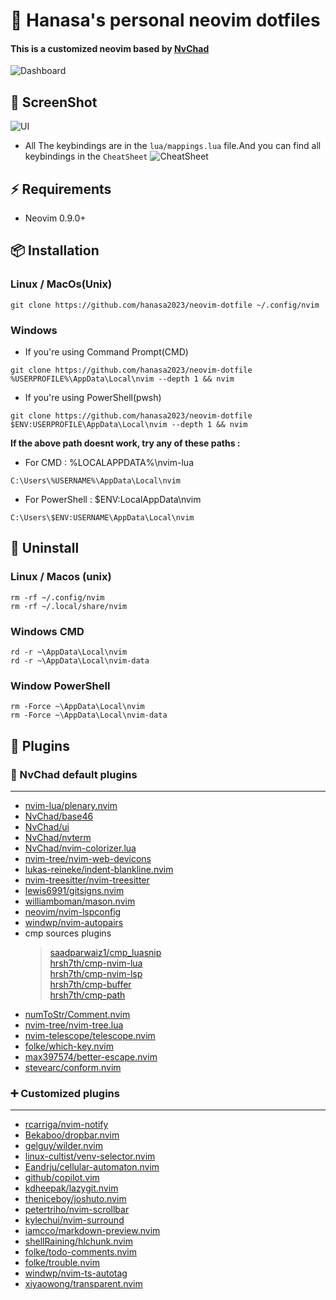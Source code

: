 # 📝 Hanasa's personal neovim dotfiles
#### This is a customized neovim based by [NvChad](https://nvchad.com)
![Dashboard](https://files.catbox.moe/zkhwng.png)

## 📸 ScreenShot
![UI](https://files.catbox.moe/j8xao2.png)
- All The keybindings are in the `lua/mappings.lua` file.And you can find all keybindings in the `CheatSheet`
![CheatSheet](https://files.catbox.moe/f3v96w.png)

## ⚡️ Requirements
- Neovim 0.9.0+

## 📦 Installation
### Linux / MacOs(Unix)
```
git clone https://github.com/hanasa2023/neovim-dotfile ~/.config/nvim
```
### Windows
- If you're using Command Prompt(CMD)
```
git clone https://github.com/hanasa2023/neovim-dotfile %USERPROFILE%\AppData\Local\nvim --depth 1 && nvim
```
- If you're using PowerShell(pwsh)
```
git clone https://github.com/hanasa2023/neovim-dotfile $ENV:USERPROFILE\AppData\Local\nvim --depth 1 && nvim
```
**If the above path doesnt work, try any of these paths :**
- For CMD : %LOCALAPPDATA%\nvim-lua
```
C:\Users\%USERNAME%\AppData\Local\nvim
```
- For PowerShell : $ENV:LocalAppData\nvim
```
C:\Users\$ENV:USERNAME\AppData\Local\nvim
```

## 🚚 Uninstall
### Linux / Macos (unix)
```
rm -rf ~/.config/nvim
rm -rf ~/.local/share/nvim
```

### Windows CMD
```
rd -r ~\AppData\Local\nvim
rd -r ~\AppData\Local\nvim-data
```

### Window PowerShell
```
rm -Force ~\AppData\Local\nvim
rm -Force ~\AppData\Local\nvim-data

```

## 🚀 Plugins
### 📌 NvChad default plugins
<hr>

- [nvim-lua/plenary.nvim](https://github.com/nvim-lua/plenary.nvim)
- [NvChad/base46](https://github.com/NvChad/base46)
- [NvChad/ui](https://github.com/NvChad/ui)
- [NvChad/nvterm](https://github.com/NvChad/nvterm)
- [NvChad/nvim-colorizer.lua](https://github.com/NvChad/nvim-colorizer.lua)
- [nvim-tree/nvim-web-devicons](https://github.com/nvim-tree/nvim-web-devicons)
- [lukas-reineke/indent-blankline.nvim](https://github.com/lukas-reineke/indent-blankline.nvim)
- [nvim-treesitter/nvim-treesitter](https://github.com/nvim-treesitter/nvim-treesitter)
- [lewis6991/gitsigns.nvim](https://github.com/lewis6991/gitsigns.nvim)
- [williamboman/mason.nvim](https://github.com/williamboman/mason.nvim)
- [neovim/nvim-lspconfig](https://github.com/neovim/nvim-lspconfig)
- [windwp/nvim-autopairs](https://github.com/windwp/nvim-autopairs)
- cmp sources plugins
  > [saadparwaiz1/cmp_luasnip](https://github.com/saadparwaiz1/cmp_luasnip)<br>
  > [hrsh7th/cmp-nvim-lua](https://github.com/hrsh7th/cmp-nvim-lua)<br>
  > [hrsh7th/cmp-nvim-lsp](https://github.com/hrsh7th/cmp-nvim-lsp)<br>
  > [hrsh7th/cmp-buffer](https://github.com/hrsh7th/cmp-buffer)<br>
  > [hrsh7th/cmp-path](https://github.com/hrsh7th/cmp-path)<br>
- [numToStr/Comment.nvim](https://github.com/numToStr/Comment.nvim)
- [nvim-tree/nvim-tree.lua](https://github.com/nvim-tree/nvim-tree.lua)
- [nvim-telescope/telescope.nvim](https://github.com/nvim-telescope/telescope.nvim)
- [folke/which-key.nvim](https://github.com/folke/which-key.nvim)
- [max397574/better-escape.nvim](https://github.com/max397574/better-escape.nvim)
- [stevearc/conform.nvim](https://github.com/stevearc/conform.nvim)

### ➕ Customized plugins
<hr>
    
- [rcarriga/nvim-notify](https://github.com/rcarriga/nvim-notify)
- [Bekaboo/dropbar.nvim](https://github.com/Bekaboo/dropbar.nvim)
- [gelguy/wilder.nvim](https://github.com/gelguy/wilder.nvim)
- [linux-cultist/venv-selector.nvim](https://github.com/linux-cultist/venv-selector.nvim)
- [Eandrju/cellular-automaton.nvim](https://github.com/Eandrju/cellular-automaton.nvim)
- [github/copilot.vim](https://github.com/github/copilot.vim)
- [kdheepak/lazygit.nvim](https://github.com/kdheepak/lazygit.nvim)
- [theniceboy/joshuto.nvim](https://github.com/theniceboy/joshuto.nvim)
- [petertriho/nvim-scrollbar](https://github.com/petertriho/nvim-scrollbar)
- [kylechui/nvim-surround](https://github.com/kylechui/nvim-surround)
- [iamcco/markdown-preview.nvim](https://github.com/iamcco/markdown-preview.nvim)
- [shellRaining/hlchunk.nvim](https://github.com/shellRaining/hlchunk.nvim)
- [folke/todo-comments.nvim](https://github.com/folke/todo-comments.nvim)
- [folke/trouble.nvim](https://github.com/folke/trouble.nvim)
- [windwp/nvim-ts-autotag](https://github.com/windwp/nvim-ts-autotag)
- [xiyaowong/transparent.nvim](https://github.com/xiyaowong/transparent.nvim)
